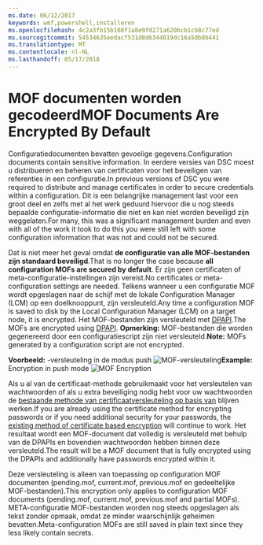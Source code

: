 ```yaml
---
ms.date: 06/12/2017
keywords: wmf,powershell,installeren
ms.openlocfilehash: 4c2a3fb15b108f1a8e9fd271a620bcb1cb8c77ed
ms.sourcegitcommit: 54534635eedacf531d8d6344019dc16a50b8b441
ms.translationtype: MT
ms.contentlocale: nl-NL
ms.lasthandoff: 05/17/2018
---
```

# <a name="mof-documents-are-encrypted-by-default"></a><span data-ttu-id="0454a-102">MOF documenten worden gecodeerd</span><span class="sxs-lookup"><span data-stu-id="0454a-102">MOF Documents Are Encrypted By Default</span></span>

<span data-ttu-id="0454a-103">Configuratiedocumenten bevatten gevoelige gegevens.</span><span class="sxs-lookup"><span data-stu-id="0454a-103">Configuration documents contain sensitive information.</span></span> <span data-ttu-id="0454a-104">In eerdere versies van DSC moest u distribueren en beheren van certificaten voor het beveiligen van referenties in een configuratie.</span><span class="sxs-lookup"><span data-stu-id="0454a-104">In previous versions of DSC you were required to distribute and manage certificates in order to secure credentials within a configuration.</span></span> <span data-ttu-id="0454a-105">Dit is een belangrijke management last voor een groot deel en zelfs met al het werk geduurd hiervoor die u nog steeds bepaalde configuratie-informatie die niet en kan niet worden beveiligd zijn weggelaten.</span><span class="sxs-lookup"><span data-stu-id="0454a-105">For many, this was a significant management burden and even with all of the work it took to do this you were still left with some configuration information that was not and could not be secured.</span></span>

<span data-ttu-id="0454a-106">Dat is niet meer het geval omdat **de configuratie van alle MOF-bestanden zijn standaard beveiligd**.</span><span class="sxs-lookup"><span data-stu-id="0454a-106">That is no longer the case because **all configuration MOFs are secured by default**.</span></span> <span data-ttu-id="0454a-107">Er zijn geen certificaten of meta-configuratie-instellingen zijn vereist.</span><span class="sxs-lookup"><span data-stu-id="0454a-107">No certificates or meta-configuration settings are needed.</span></span> <span data-ttu-id="0454a-108">Telkens wanneer u een configuratie MOF wordt opgeslagen naar de schijf met de lokale Configuration Manager (LCM) op een doelknooppunt, zijn versleuteld.</span><span class="sxs-lookup"><span data-stu-id="0454a-108">Any time a configuration MOF is saved to disk by the Local Configuration Manager (LCM) on a target node, it is encrypted.</span></span> <span data-ttu-id="0454a-109">Het MOF-bestanden zijn versleuteld met [DPAPI](https://msdn.microsoft.com/library/ms995355.aspx).</span><span class="sxs-lookup"><span data-stu-id="0454a-109">The MOFs are encrypted using [DPAPI](https://msdn.microsoft.com/library/ms995355.aspx).</span></span> <span data-ttu-id="0454a-110">**Opmerking:** MOF-bestanden die worden gegenereerd door een configuratiescript zijn niet versleuteld.</span><span class="sxs-lookup"><span data-stu-id="0454a-110">**Note:** MOFs generated by a configuration script are not encrypted.</span></span>

<span data-ttu-id="0454a-111">**Voorbeeld:** -versleuteling in de modus push ![MOF-versleuteling](../images/MOF_Encryption.jpg)</span><span class="sxs-lookup"><span data-stu-id="0454a-111">**Example:** Encryption in push mode ![MOF Encryption](../images/MOF_Encryption.jpg)</span></span>

<span data-ttu-id="0454a-112">Als u al van de certificaat-methode gebruikmaakt voor het versleutelen van wachtwoorden of als u extra beveiliging nodig hebt voor uw wachtwoorden de [bestaande methode van certificaatversleuteling op basis van](https://msdn.microsoft.com/powershell/dsc/securemof) blijven werken.</span><span class="sxs-lookup"><span data-stu-id="0454a-112">If you are already using the certificate method for encrypting passwords or if you need additional security for your passwords, the [existing method of certificate based encryption](https://msdn.microsoft.com/powershell/dsc/securemof) will continue to work.</span></span> <span data-ttu-id="0454a-113">Het resultaat wordt een MOF-document dat volledig is versleuteld met behulp van de DPAPIs en bovendien wachtwoorden hebben binnen deze versleuteld.</span><span class="sxs-lookup"><span data-stu-id="0454a-113">The result will be a MOF document that is fully encrypted using the DPAPIs and additionally have passwords encrypted within it.</span></span>

<span data-ttu-id="0454a-114">Deze versleuteling is alleen van toepassing op configuration MOF documenten (pending.mof, current.mof, previous.mof en gedeeltelijke MOF-bestanden).</span><span class="sxs-lookup"><span data-stu-id="0454a-114">This encryption only applies to configuration MOF documents (pending.mof, current.mof, previous.mof and partial MOFs).</span></span> <span data-ttu-id="0454a-115">META-configuratie MOF-bestanden worden nog steeds opgeslagen als tekst zonder opmaak, omdat ze minder waarschijnlijk geheimen bevatten.</span><span class="sxs-lookup"><span data-stu-id="0454a-115">Meta-configuration MOFs are still saved in plain text since they less likely contain secrets.</span></span>
